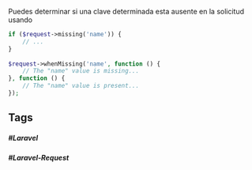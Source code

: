 Puedes determinar si una clave determinada esta ausente en la solicitud usando

```php
if ($request->missing('name')) {
    // ...
}
 
$request->whenMissing('name', function () {
    // The "name" value is missing...
}, function () {
    // The "name" value is present...
});
```
## Tags

##### #Laravel
##### #Laravel-Request